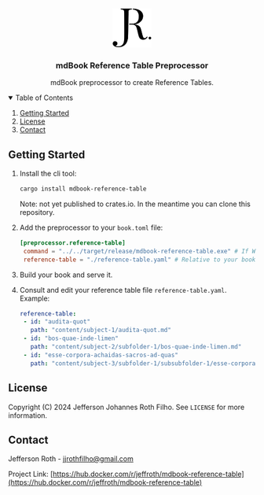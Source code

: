 <!-- PROJECT LOGO -->
<br />
<p align="center">
  <a href="https://github.com/jeffersonroth/mdbook-environment">
    <img src="https://raw.githubusercontent.com/jeffersonroth/common-assets/main/assets/images/logo.svg" alt="Logo" width="80" height="80">
  </a>

  <h3 align="center">mdBook Reference Table Preprocessor</h3>

  <p align="center">
    mdBook preprocessor to create Reference Tables.
  </p>
</p>

<!-- TABLE OF CONTENTS -->
<details open="open">
  <summary>Table of Contents</summary>
  <ol>
    <li><a href="#getting-started">Getting Started</a></li>
    <li><a href="#license">License</a></li>
    <li><a href="#contact">Contact</a></li>
  </ol>
</details>

<!-- GETTING STARTED -->

## Getting Started

1. Install the cli tool:

   ```sh
   cargo install mdbook-reference-table
   ```

   Note: not yet published to crates.io. In the meantime you can clone this repository.

2. Add the preprocessor to your `book.toml` file:

   ```toml
   [preprocessor.reference-table]
    command = "../../target/release/mdbook-reference-table.exe" # If Windows
    reference-table = "./reference-table.yaml" # Relative to your book.toml
   ```

3. Build your book and serve it.

4. Consult and edit your reference table file `reference-table.yaml`. Example:
   
   ```yaml
   reference-table:
    - id: "audita-quot"
      path: "content/subject-1/audita-quot.md"
    - id: "bos-quae-inde-limen"
      path: "content/subject-2/subfolder-1/bos-quae-inde-limen.md"
    - id: "esse-corpora-achaidas-sacros-ad-quas"
      path: "content/subject-3/subfolder-1/subsubfolder-1/esse-corpora-achaidas-sacros-ad-quas.md"
   ```

<!-- LICENSE -->

## License

Copyright (C) 2024 Jefferson Johannes Roth Filho. See `LICENSE` for more information.

<!-- CONTACT -->

## Contact

Jefferson Roth - <jjrothfilho@gmail.com>

Project Link: [https://hub.docker.com/r/jeffroth/mdbook-reference-table](https://hub.docker.com/r/jeffroth/mdbook-reference-table)
